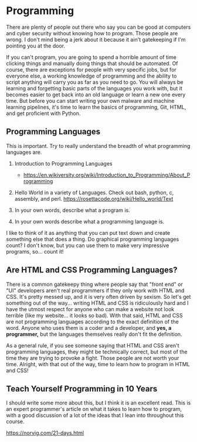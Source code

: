# Programming

There are plenty of people out there who say you can be good at
computers and cyber security without knowing how to program. Those
people are wrong. I don't mind being a jerk about it because it ain't
gatekeeping if I'm pointing you at the door.

If you can't program, you are going to spend a horrible amount of time
clicking things and manually doing things that should be automated. Of
course, there are exceptions for people with very specific jobs, but for
everyone else, a working knowledge of programming and the ability to
script anything will carry you as far as you need to go. You will always
be learning and forgetting basic parts of the languages you work with,
but it becomes easier to get back into an old language or learn a new
one every time. But before you can start writing your own malware and
machine learning pipelines, it's time to learn the basics of
programming, Git, HTML, and get proficient with Python.

## Programming Languages

This is important. Try to really understand the breadth of what
programming languages are.

1.  Introduction to Programming Languages
    -   <a
        href="https://en.wikiversity.org/wiki/Introduction_to_Programming/About_Programming"
        rel="noopener"
        target="_blank">https://en.wikiversity.org/wiki/Introduction_to_Programming/About_Programming</a>
2.  Hello World in a variety of Languages. Check out bash, python, c,
    assembly, and perl.
    <a href="https://rosettacode.org/wiki/Hello_world/Text" rel="noopener"
    target="_blank">https://rosettacode.org/wiki/Hello_world/Text</a>

  

1.  In your own words, describe what a program is.
2.  In your own words describe what a programming language is.

I like to think of it as anything that you can put text down and create
something else that does a thing. Do graphical programming languages
count? I don't know, but you can use them to make very impressive
programs, so... count it!

## Are HTML and CSS Programming Languages?

There is a common gatekeepy thing where people say that "front end" or
"UI" developers aren't real programmers if they only work with HTML and
CSS. It's pretty messed up, and it is very often driven by sexism. So
let's get something out of the way... writing HTML and CSS is
ridiculously hard and I have the utmost respect for anyone who can make
a website not look terrible (like my website... it looks so bad). With
that said, HTML and CSS are not programming languages according to the
exact definition of the word. Anyone who uses them is a coder and a
developer, and **yes, a programmer,** but the languages themselves
really don't fit the definition.

As a general rule, if you see someone saying that HTML and CSS aren't
programming languages, they might be technically correct, but most of
the time they are trying to provoke a fight. Those people are not worth
your time. Alright, with that out of the way, time to learn how to
program in HTML and CSS!

## Teach Yourself Programming in 10 Years

I should write some more about this, but I think it is an excellent
read. This is an expert programmer's article on what it takes to learn
how to program, with a good discussion of a lot of the ideas that I lean
into throughout this course.

<a href="https://norvig.com/21-days.html" rel="noopener"
target="_blank">https://norvig.com/21-days.html</a>
